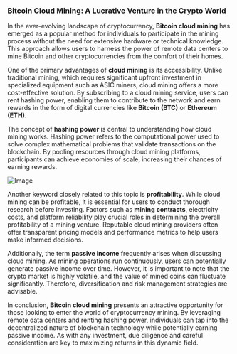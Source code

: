 ### Bitcoin Cloud Mining: A Lucrative Venture in the Crypto World

In the ever-evolving landscape of cryptocurrency, **Bitcoin cloud mining** has emerged as a popular method for individuals to participate in the mining process without the need for extensive hardware or technical knowledge. This approach allows users to harness the power of remote data centers to mine Bitcoin and other cryptocurrencies from the comfort of their homes.

One of the primary advantages of **cloud mining** is its accessibility. Unlike traditional mining, which requires significant upfront investment in specialized equipment such as ASIC miners, cloud mining offers a more cost-effective solution. By subscribing to a cloud mining service, users can rent hashing power, enabling them to contribute to the network and earn rewards in the form of digital currencies like **Bitcoin (BTC)** or **Ethereum (ETH)**.

The concept of **hashing power** is central to understanding how cloud mining works. Hashing power refers to the computational power used to solve complex mathematical problems that validate transactions on the blockchain. By pooling resources through cloud mining platforms, participants can achieve economies of scale, increasing their chances of earning rewards.

![Image](https://github.com/user-attachments/assets/31692037-0104-4703-abd1-696b6a7dd41b)

Another keyword closely related to this topic is **profitability**. While cloud mining can be profitable, it is essential for users to conduct thorough research before investing. Factors such as **mining contracts**, electricity costs, and platform reliability play crucial roles in determining the overall profitability of a mining venture. Reputable cloud mining providers often offer transparent pricing models and performance metrics to help users make informed decisions.

Additionally, the term **passive income** frequently arises when discussing cloud mining. As mining operations run continuously, users can potentially generate passive income over time. However, it is important to note that the crypto market is highly volatile, and the value of mined coins can fluctuate significantly. Therefore, diversification and risk management strategies are advisable.

In conclusion, **Bitcoin cloud mining** presents an attractive opportunity for those looking to enter the world of cryptocurrency mining. By leveraging remote data centers and renting hashing power, individuals can tap into the decentralized nature of blockchain technology while potentially earning passive income. As with any investment, due diligence and careful consideration are key to maximizing returns in this dynamic field.